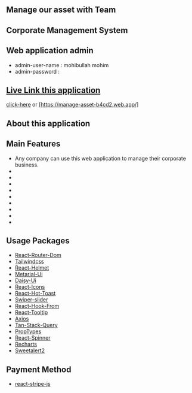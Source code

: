 ## Manage our asset with Team
## Corporate Management System

## Web application admin
- admin-user-name : mohibullah mohim 
- admin-password : 

## [Live Link this application](https://manage-asset-b4cd2.web.app/)
[click-here](https://manage-asset-b4cd2.web.app/) or [https://manage-asset-b4cd2.web.app/]

## About this application 
## Main Features
- Any company can use this web application to manage their corporate business.
-
-
-
-
-
-
-
-
-


## Usage Packages 

- [React-Router-Dom](https://reactrouter.com/en/main) 
- [Tailwindcss](https://tailwindcss.com/)
- [React-Helmet](https://www.npmjs.com/package/react-helmet-async)
- [Metarial-Ui](https://mui.com/material-ui)
- [Daisy-Ui](https://daisyui.com/)
- [React-Icons](https://react-icons.github.io/)
- [React-Hot-Toast](https://react-hot-toast.com/)
- [Swiper-slider](https://swiperjs.com/)
- [React-Hook-From](https://react-hook-form.com/)
- [React-Tooltip](https://react-tooltip.com/)
- [Axios](https://axios-http.com/)
- [Tan-Stack-Query](https://tanstack.com/)
- [PropTypes](https://www.npmjs.com/package/prop-types)
- [React-Spinner](https://github.com/davidhu2000/react-spinners)
- [Recharts](https://recharts.org/en-US)
- [Sweetalert2](https://sweetalert2.github.io/)

## Payment Method
- [react-stripe-js](https://stripe.com/)